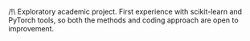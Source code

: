 
/!\ Exploratory academic project. First experience with scikit-learn and PyTorch tools, so both the methods and coding approach are open to improvement.
